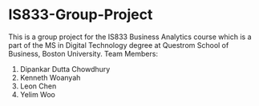 # IS833-Group-Project
This is a group project for the IS833 Business Analytics course which is a part of the MS in Digital Technology degree at Questrom School of Business, Boston University.
Team Members:
1. Dipankar Dutta Chowdhury
2. Kenneth Woanyah
3. Leon Chen
4. Yelim Woo
